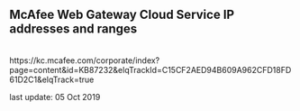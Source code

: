 <h2>McAfee Web Gateway Cloud Service IP addresses and ranges</h2></br>
https://kc.mcafee.com/corporate/index?page=content&id=KB87232&elqTrackId=C15CF2AED94B609A962CFD18FD61D2C1&elqTrack=true
</br>

last update: 05 Oct 2019
